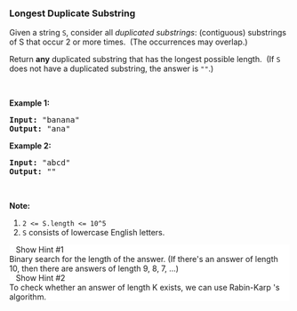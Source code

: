 <h3> Longest Duplicate Substring </h3>
<div><p>Given a string <code>S</code>, consider all <em>duplicated substrings</em>: (contiguous) substrings of S that occur 2 or more times.&nbsp; (The occurrences&nbsp;may overlap.)</p>

<p>Return <strong>any</strong> duplicated&nbsp;substring that has the longest possible length.&nbsp; (If <code>S</code> does not have a duplicated substring, the answer is <code>""</code>.)</p>

<p>&nbsp;</p>

<p><strong>Example 1:</strong></p>

<pre><strong>Input: </strong><span id="example-input-1-1">"banana"</span>
<strong>Output: </strong><span id="example-output-1">"ana"</span>
</pre>

<p><strong>Example 2:</strong></p>

<pre><strong>Input: </strong><span id="example-input-2-1">"abcd"</span>
<strong>Output: </strong><span id="example-output-2">""</span>
</pre>

<p>&nbsp;</p>

<p><strong>Note:</strong></p>

<ol>
	<li><code>2 &lt;= S.length &lt;= 10^5</code></li>
	<li><code>S</code> consists of lowercase English letters.</li>
</ol>
</div>
<div class="hints-area"><div class="css-haw22i"><div class="expandable-panel__YLuE" style="background-color: white; margin-top: 0px;"><div class="center__3_51"><div class="expand-btn__2cag"><span class="text">&nbsp;</span><i class="fa fa-lightbulb-o" aria-hidden="true"></i><span class="text">&nbsp;&nbsp;</span>Show Hint #1&nbsp;&nbsp;<i class="fa fa-caret-down" aria-hidden="true"></i></div></div><div class="expandable-wrapper__37QK"><div><div class="line__2vww"></div><div class="content__1q_0"><div>Binary search for the length of the answer.  (If there's an answer of length 10, then there are answers of length 9, 8, 7, ...)</div></div></div></div></div></div><div class="css-haw22i"><div class="expandable-panel__YLuE" style="background-color: white; margin-top: 0px;"><div class="center__3_51"><div class="expand-btn__2cag"><span class="text">&nbsp;</span><i class="fa fa-lightbulb-o" aria-hidden="true"></i><span class="text">&nbsp;&nbsp;</span>Show Hint #2&nbsp;&nbsp;<i class="fa fa-caret-down" aria-hidden="true"></i></div></div><div class="expandable-wrapper__37QK"><div><div class="line__2vww"></div><div class="content__1q_0"><div>To check whether an answer of length K exists, we can use Rabin-Karp 's algorithm.</div></div></div></div></div></div></div>